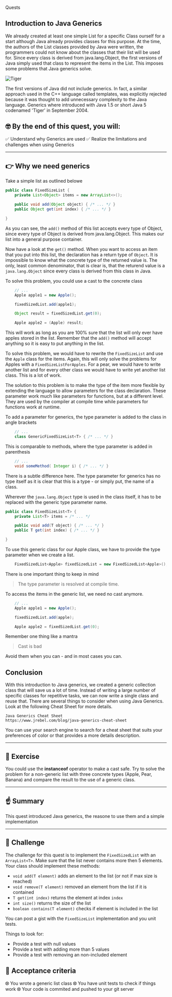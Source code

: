 Quests

## Introduction to Java Generics

We already created at least one simple List for a specific Class ourself for a start although Java already provides classes for this purpose. At the time, the authors of the List classes provided by Java were written, the programmers could not know about the classes that their list will be used for. Since every class is derived from java.lang.Object, the first versions of Java simply used that class to represent the items in the List. This imposes some problems that Java generics solve.

![Tiger](https://www.publicdomainpictures.net/pictures/220000/velka/tiger-1492874115lfH.jpg)

The first versions of Java did not include generics. In fact, a similar approach used in the C++ language called templates, was explicitly rejected because it was thought to add unnecessary complexity to the Java language. Generics where introduced with Java 1.5 or short Java 5 codenamed 'Tiger' in September 2004.

## 🤓 By the end of this quest, you will:

✅ Understand why Generics are used
✅ Realize the limitations and challenges when using Generics

- - -

## 👉 Why we need generics

Take a simple list as outlined belowe

```java
public class FixedSizeList {
    private List<Object> items = new ArrayList<>();

    public void add(Object object) { /* ... */ }
    public Object get(int index) { /* ... */ }

}
```

As you can see, the `add()` method of this list accepts every type of Object, since every type of Object is derived from java.lang.Object. This makes our list into a general purpose container.

Now have a look at the `get()` method. When you want to access an item that you put into this list, the declaration has a return type of `Object`. It is impossible to know what the concrete type of the returned value is. The only, least common denominator, that is clear is, that the returend value is a `java.lang.Object` since every class is derived from this class in Java.

To solve this problem, you could use a cast to the concrete class

```java
    // ...
    Apple apple1 = new Apple();

    fixedSizedList.add(apple1);

    Object result = fixedSizedList.get(0);

    Apple apple2 = (Apple) result;
```

This will work as long as you are 100% sure that the list will only ever have apples stored in the list. Remember that the `add()` method will accept anything so it is easy to put anything in the list.

To solve this problem, we would have to rewrite the `FixedSizeList` and use the `Apple` class for the items. Again, this will only solve the problems for Apples with a `FixedSizeListForApples`. For a pear, we would have to write another list and for every other class we would have to write yet another list class. This is a lot of work.

The solution to this problem is to make the type of the item more flexible by extending the language to allow parameters for the class declaration. These parameter work much like parameters for functions, but at a different level. They are used by the compiler at compile time while parameters for functions work at runtime.

To add a parameter for generics, the type parameter is added to the class in angle brackets

```java
    // ...
    class GenericFixedSizeList<T> { /* ... */ }
```

This is comparable to methods, where the type parameter is added in parenthesis

```java
    // ...
    void someMethod( Integer i) { /* ... */ }
```

There is a subtle difference here. The type parameter for generics has no type itself as it is clear that this is a type - or simply put, the name of a class.

Wherever the `java.lang.Object` type is used in the class itself, it has to be replaced with the generic type parameter name.

```java
public class FixedSizeList<T> {
    private List<T> items = /* ... */

    public void add(T object) { /* ... */ }
    public T get(int index) { /* ... */ }

}
```

To use this generic class for our Apple class, we have to provide the type parameter when we create a list.

```java
    FixedSizedList<Apple> fixedSizedList = new FixedSizedList<Apple>();
```

There is one important thing to keep in mind

> The type parameter is resolved at compile time.

To access the items in the generic list, we need no cast anymore.

```java
    // ...
    Apple apple1 = new Apple();

    fixedSizedList.add(apple);

    Apple apple2 = fixedSizedList.get(0);
```

Remember one thing like a mantra

> Cast is bad

Avoid them when you can - and in most cases you can.

## Conclusion

With this introduction to Java generics, we created a generic collection class that will save us a lot of time. Instead of writing a large number of specific classes for repetitive tasks, we can now write a single class and reuse that. There are several things to consider when using Java Generics. Look at the following Cheat Sheet for more details.

```ressource
Java Generics Cheat Sheet
https://www.jrebel.com/blog/java-generics-cheat-sheet
```

You can use your search engine to search for a cheat sheet that suits your preferences of color or that provides a more details description.

- - -

## 🔬 Exercise

You could use the **instanceof** operator to make a cast safe. Try to solve the problem for a non-generic list with three concrete types (Apple, Pear, Banana) and compare the result to the use of a generic class.

- - -

## ☝️ Summary

This quest introduced Java generics, the reasone to use them and a simple implementation 

- - -

## 💪 Challenge

The challenge for this quest is to implement the `FixedSizedList` with an `ArrayList<T>`. Make sure that the list never contains more then 5 elements.
Your class should implement these methods:

* `void add(T element)` adds an element to the list (or not if max size is reached)
* `void remove(T element)` removed an element from the list if it is contained
* `T get(int index)` returns the element at index `index`
* `int size()` returns the size of the list
* `boolean contains(T element)` checks if element is included in the list

You can post a gist with the `FixedSizeList` implementation and you unit tests.

Things to look for:

- Provide a test with null values
- Provide a test with adding more than 5 values
- Provide a test with removing an non-included element


## 🧐 Acceptance criteria

⭙ You wrote a generic list class
⭙ You have unit tests to check if things work
⭙ Your code is commited and pushed to your git server
